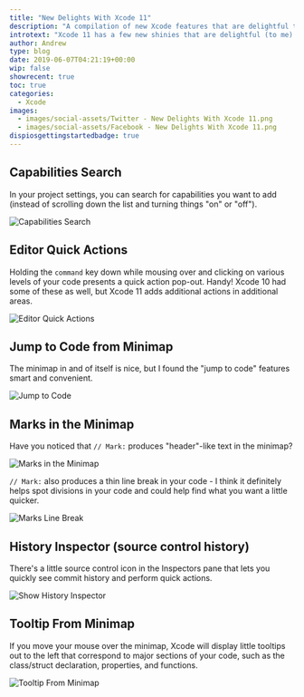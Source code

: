 ```yaml
---
title: "New Delights With Xcode 11"
description: "A compilation of new Xcode features that are delightful to me."
introtext: "Xcode 11 has a few new shinies that are delightful (to me).  This running list is here for you to notice and (hopefully) enjoy as well."
author: Andrew
type: blog
date: 2019-06-07T04:21:19+00:00
wip: false
showrecent: true
toc: true
categories:
  - Xcode
images:
  - images/social-assets/Twitter - New Delights With Xcode 11.png
  - images/social-assets/Facebook - New Delights With Xcode 11.png
dispiosgettingstartedbadge: true
---
```


## Capabilities Search
In your project settings, you can search for capabilities you want to add (instead of scrolling down the list and turning things "on" or "off").

![Capabilities Search](capabilities-search.gif)

## Editor Quick Actions
Holding the `command` key down while mousing over and clicking on various levels of your code presents a quick action pop-out.  Handy!  Xcode 10 had some of these as well, but Xcode 11 adds additional actions in additional areas.

![Editor Quick Actions](editor-quick-actions.gif)

## Jump to Code from Minimap
The minimap in and of itself is nice, but I found the "jump to code" features smart and convenient.

![Jump to Code](jump-to-code.gif)

## Marks in the Minimap
Have you noticed that `// Mark:` produces "header"-like text in the minimap?

![Marks in the Minimap](marks-minimap.png)

`// Mark:` also produces a thin line break in your code - I think it definitely helps spot divisions in your code and could help find what you want a little quicker.

![Marks Line Break](marks-linebreak.png)

## History Inspector (source control history)
There's a little source control icon in the Inspectors pane that lets you quickly see commit history and perform quick actions.

![Show History Inspector](show-history-inspector.gif)

## Tooltip From Minimap
If you move your mouse over the minimap, Xcode will display little tooltips out to the left that correspond to major sections of your code, such as the class/struct declaration, properties, and functions.

![Tooltip From Minimap](tooltip-from-minimap.gif)
